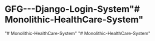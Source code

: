 # GFG---Django-Login-System"# Monolithic-HealthCare-System" 
"# Monolithic-HealthCare-System" 
"# Monolithic-HealthCare-System" 
